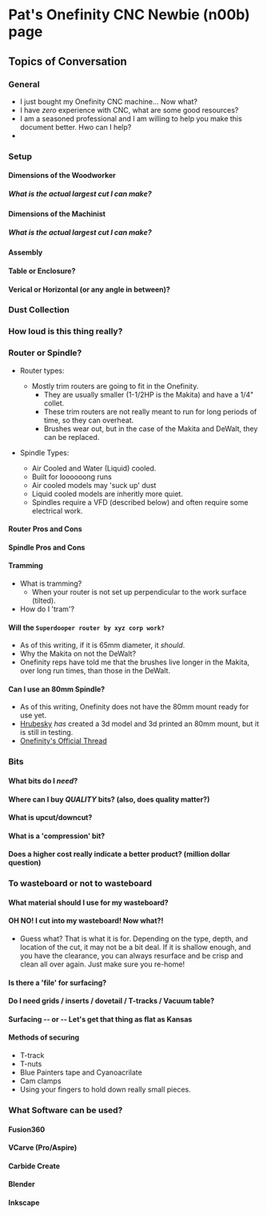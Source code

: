 # Pat's Onefinity CNC Newbie (n00b) page
## Topics of Conversation
### General
- I just bought my Onefinity CNC machine... Now what?
- I have _zero_ experience with CNC, what are some good resources?
- I am a seasoned professional and I am willing to help you make this document better. Hwo can I help?
- 

### Setup
#### Dimensions of the Woodworker
##### What is the _actual_ largest cut I can make?
#### Dimensions of the Machinist
##### What is the _actual_ largest cut I can make?
#### Assembly
#### Table or Enclosure?
#### Verical or Horizontal (or any angle in between)?

### Dust Collection
### How loud is this thing really?
### Router or Spindle?
- Router types:
  - Mostly trim routers are going to fit in the Onefinity.
    - They are usually smaller (1-1/2HP is the Makita) and have a 1/4" collet. 
    - These trim routers are not really meant to run for long periods of time, so they can overheat.
    - Brushes wear out, but in the case of the Makita and DeWalt, they can be replaced.

- Spindle Types:
  - Air Cooled and Water (Liquid) cooled.
  - Built for loooooong runs
  - Air cooled models may 'suck up' dust
  - Liquid cooled models are inheritly more quiet.
  - Spindles require a VFD (described below) and often require some electrical work.
#### Router Pros and Cons
#### Spindle Pros and Cons
#### Tramming
- What is tramming?
  - When your router is not set up perpendicular to the work surface (tilted).
- How do I 'tram'?

#### Will the `Superdooper router by xyz corp work?` 
- As of this writing, if it is 65mm diameter, it _should_.
- Why the Makita on not the DeWalt?
 - Onefinity reps have told me that the brushes live longer in the Makita, over long run times, than those in the DeWalt.
#### Can I use an 80mm Spindle?
- As of this writing, Onefinity does not have the 80mm mount ready for use yet.
- [Hrubesky](https://forum.onefinitycnc.com/t/80mm-spindle-mount/3459) _has_ created a 3d model and 3d printed an 80mm mount, but it is still in testing.
- [Onefinity's Official Thread](https://forum.onefinitycnc.com/t/all-your-80mm-spindle-questions-in-this-thread/2590)

### Bits
#### What bits do I _need_?
#### Where can I buy _QUALITY_ bits? (also, does quality matter?)
#### What is upcut/downcut?
#### What is a 'compression' bit?
#### Does a higher cost really indicate a better product? (million dollar question)

### To wasteboard or not to wasteboard
#### What material should I use for my wasteboard?
#### OH NO! I cut into my wasteboard! Now what?!
- Guess what? That is what it is for. Depending on the type, depth, and location of the cut, it may not be a bit deal. If it is shallow enough, and you have the clearance, you can always resurface and be crisp and clean all over again. Just make sure you re-home!
#### Is there a 'file' for surfacing?
#### Do I need grids / inserts / dovetail / T-tracks / Vacuum table?
#### Surfacing -- or -- Let's get that thing as flat as Kansas
#### Methods of securing
- T-track
- T-nuts
- Blue Painters tape and Cyanoacrilate
- Cam clamps
- Using your fingers to hold down really small pieces.

### What Software can be used?
#### Fusion360
#### VCarve (Pro/Aspire)
#### Carbide Create
#### Blender
#### Inkscape

